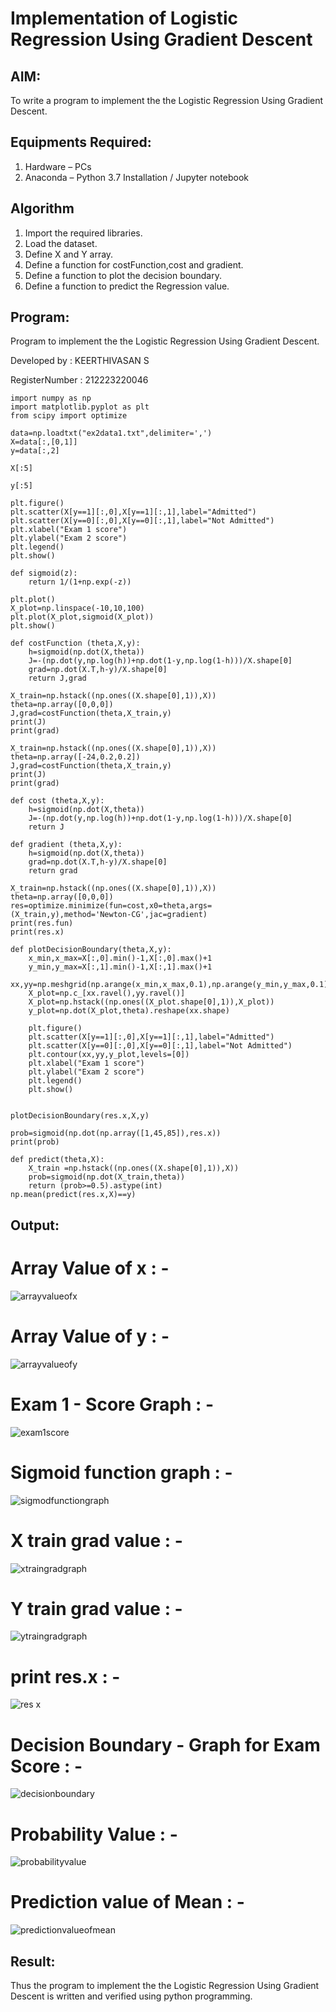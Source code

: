 # Implementation of Logistic Regression Using Gradient Descent

## AIM:
To write a program to implement the the Logistic Regression Using Gradient Descent.

## Equipments Required:
1. Hardware – PCs
2. Anaconda – Python 3.7 Installation / Jupyter notebook

## Algorithm
1. Import the required libraries.
2. Load the dataset.
3. Define X and Y array.
4. Define a function for costFunction,cost and gradient.
5. Define a function to plot the decision boundary.
6. Define a function to predict the Regression value.

## Program:

Program to implement the the Logistic Regression Using Gradient Descent.

Developed by : KEERTHIVASAN S

RegisterNumber : 212223220046

```
import numpy as np
import matplotlib.pyplot as plt
from scipy import optimize

data=np.loadtxt("ex2data1.txt",delimiter=',')
X=data[:,[0,1]]
y=data[:,2]

X[:5]

y[:5]

plt.figure()
plt.scatter(X[y==1][:,0],X[y==1][:,1],label="Admitted")
plt.scatter(X[y==0][:,0],X[y==0][:,1],label="Not Admitted")
plt.xlabel("Exam 1 score")
plt.ylabel("Exam 2 score")
plt.legend()
plt.show()

def sigmoid(z):
    return 1/(1+np.exp(-z))

plt.plot()
X_plot=np.linspace(-10,10,100)
plt.plot(X_plot,sigmoid(X_plot))
plt.show()

def costFunction (theta,X,y):
    h=sigmoid(np.dot(X,theta))
    J=-(np.dot(y,np.log(h))+np.dot(1-y,np.log(1-h)))/X.shape[0]
    grad=np.dot(X.T,h-y)/X.shape[0]
    return J,grad

X_train=np.hstack((np.ones((X.shape[0],1)),X))
theta=np.array([0,0,0])
J,grad=costFunction(theta,X_train,y)
print(J)
print(grad)

X_train=np.hstack((np.ones((X.shape[0],1)),X))
theta=np.array([-24,0.2,0.2])
J,grad=costFunction(theta,X_train,y)
print(J)
print(grad)

def cost (theta,X,y):
    h=sigmoid(np.dot(X,theta))
    J=-(np.dot(y,np.log(h))+np.dot(1-y,np.log(1-h)))/X.shape[0]
    return J

def gradient (theta,X,y):
    h=sigmoid(np.dot(X,theta))
    grad=np.dot(X.T,h-y)/X.shape[0]
    return grad

X_train=np.hstack((np.ones((X.shape[0],1)),X))
theta=np.array([0,0,0])
res=optimize.minimize(fun=cost,x0=theta,args=(X_train,y),method='Newton-CG',jac=gradient)
print(res.fun)
print(res.x)

def plotDecisionBoundary(theta,X,y):
    x_min,x_max=X[:,0].min()-1,X[:,0].max()+1
    y_min,y_max=X[:,1].min()-1,X[:,1].max()+1
    xx,yy=np.meshgrid(np.arange(x_min,x_max,0.1),np.arange(y_min,y_max,0.1))
    X_plot=np.c_[xx.ravel(),yy.ravel()]
    X_plot=np.hstack((np.ones((X_plot.shape[0],1)),X_plot))
    y_plot=np.dot(X_plot,theta).reshape(xx.shape)
    
    plt.figure()
    plt.scatter(X[y==1][:,0],X[y==1][:,1],label="Admitted")
    plt.scatter(X[y==0][:,0],X[y==0][:,1],label="Not Admitted")
    plt.contour(xx,yy,y_plot,levels=[0])
    plt.xlabel("Exam 1 score")
    plt.ylabel("Exam 2 score")
    plt.legend()
    plt.show()


plotDecisionBoundary(res.x,X,y)

prob=sigmoid(np.dot(np.array([1,45,85]),res.x))
print(prob)

def predict(theta,X):
    X_train =np.hstack((np.ones((X.shape[0],1)),X))
    prob=sigmoid(np.dot(X_train,theta))
    return (prob>=0.5).astype(int)
np.mean(predict(res.x,X)==y)
```

## Output:

# Array Value of x : -

![arrayvalueofx](https://github.com/user-attachments/assets/151f6381-9b61-491f-81c7-3e3945ea0b1e)

# Array Value of y : -

![arrayvalueofy](https://github.com/user-attachments/assets/85b56c96-d346-4bee-b6e4-5a40b6b46691)

# Exam 1 - Score Graph : -

![exam1score](https://github.com/user-attachments/assets/e2807fa2-6d09-4395-ba99-be7d65980bc3)

# Sigmoid function graph : -

![sigmodfunctiongraph](https://github.com/user-attachments/assets/4b969238-bd0d-4640-94bf-5a5e3e3490ae)

# X train grad value : -

![xtraingradgraph](https://github.com/user-attachments/assets/de2244f4-414a-4b4f-bf79-61a58d3dd44e)

# Y train grad value : -

![ytraingradgraph](https://github.com/user-attachments/assets/1ce36482-e206-4bd9-b26e-7b9da5d1e524)

# print res.x : -

![res x](https://github.com/user-attachments/assets/42c32c1a-194a-4edd-b8a7-c386dd51e0f7)

# Decision Boundary - Graph for Exam Score : -

![decisionboundary](https://github.com/user-attachments/assets/ae215975-6271-4aab-a87f-b2e67b8f3559)

# Probability Value : -

![probabilityvalue](https://github.com/user-attachments/assets/2603edd7-9fb3-473e-91fe-81a824c309fe)

# Prediction value of Mean : -

![predictionvalueofmean](https://github.com/user-attachments/assets/1139c85e-5a74-4d17-b5fb-7b86e1ddf6ba)

## Result:
Thus the program to implement the the Logistic Regression Using Gradient Descent is written and verified using python programming.
